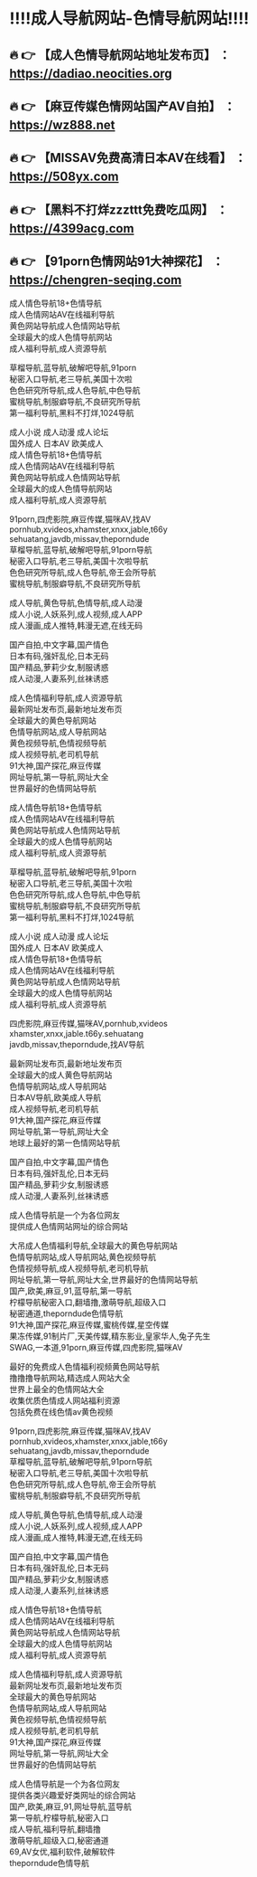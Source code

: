 :bangbang::bangbang:成人导航网站-色情导航网站:bangbang::bangbang:
==
:fire: :point_right: 【成人色情导航网站地址发布页】 ：https://dadiao.neocities.org
------
:fire: :point_right: 【麻豆传媒色情网站国产AV自拍】 ：https://wz888.net
------
:fire: :point_right: 【MISSAV免费高清日本AV在线看】 ：https://508yx.com
------
:fire: :point_right: 【黑料不打烊zzzttt免费吃瓜网】 ：https://4399acg.com
------
:fire: :point_right: 【91porn色情网站91大神探花】 ：https://chengren-seqing.com
------


成人情色导航18+色情导航<br>
成人色情网站AV在线福利导航<br>
黄色网站导航成人色情网站导航<br>
全球最大的成人色情导航网站<br>
成人福利导航,成人资源导航

草榴导航,蓝导航,破解吧导航,91porn<br>
秘密入口导航,老三导航,美国十次啦<br>
色色研究所导航,成人色导航,中色导航<br>
蜜桃导航,制服癖导航,不良研究所导航<br>
第一福利导航,黑料不打烊,1024导航

成人小说 成人动漫 成人论坛<br>
国外成人 日本AV 欧美成人<br>
成人情色导航18+色情导航<br>
成人色情网站AV在线福利导航<br>
黄色网站导航成人色情网站导航<br>
全球最大的成人色情导航网站<br>
成人福利导航,成人资源导航

91porn,四虎影院,麻豆传媒,猫咪AV,找AV<br>
pornhub,xvideos,xhamster,xnxx,jable,t66y<br>
sehuatang,javdb,missav,theporndude<br>
草榴导航,蓝导航,破解吧导航,91porn导航<br>
秘密入口导航,老三导航,美国十次啦导航<br>
色色研究所导航,成人色导航,帝王会所导航<br>
蜜桃导航,制服癖导航,不良研究所导航<br>

成人导航,黄色导航,色情导航,成人动漫<br>
成人小说,人妖系列,成人视频,成人APP<br>
成人漫画,成人推特,韩漫无遮,在线无码

国产自拍,中文字幕,国产情色<br>
日本有码,强奸乱伦,日本无码<br>
国产精品,萝莉少女,制服诱惑<br>
成人动漫,人妻系列,丝袜诱惑

成人色情福利导航,成人资源导航<br>
最新网址发布页,最新地址发布页<br>
全球最大的黄色导航网站<br>
色情导航网站,成人导航网站<br>
黄色视频导航,色情视频导航<br>
成人视频导航,老司机导航<br>
91大神,国产探花,麻豆传媒<br>
网址导航,第一导航,网址大全<br>
世界最好的色情网站导航

成人情色导航18+色情导航<br>
成人色情网站AV在线福利导航<br>
黄色网站导航成人色情网站导航<br>
全球最大的成人色情导航网站<br>
成人福利导航,成人资源导航

草榴导航,蓝导航,破解吧导航,91porn<br>
秘密入口导航,老三导航,美国十次啦<br>
色色研究所导航,成人色导航,中色导航<br>
蜜桃导航,制服癖导航,不良研究所导航<br>
第一福利导航,黑料不打烊,1024导航

成人小说 成人动漫 成人论坛<br>
国外成人 日本AV 欧美成人<br>
成人情色导航18+色情导航<br>
成人色情网站AV在线福利导航<br>
黄色网站导航成人色情网站导航<br>
全球最大的成人色情导航网站<br>
成人福利导航,成人资源导航

四虎影院,麻豆传媒,猫咪AV,pornhub,xvideos<br>
xhamster,xnxx,jable.t66y.sehuatang<br>
javdb,missav,theporndude,找AV导航

最新网址发布页,最新地址发布页<br>
全球最大的成人黄色导航网站<br>
色情导航网站,成人导航网站<br>
日本AV导航,欧美成人导航<br>
成人视频导航,老司机导航<br>
91大神,国产探花,麻豆传媒<br>
网址导航,第一导航,网址大全<br>
地球上最好的第一色情网站导航<br>

国产自拍,中文字幕,国产情色<br>
日本有码,强奸乱伦,日本无码<br>
国产精品,萝莉少女,制服诱惑<br>
成人动漫,人妻系列,丝袜诱惑

成人色情导航是一个为各位网友<br>
提供成人色情网站网址的综合网站<br>

大吊成人色情福利导航,全球最大的黄色导航网站<br>
色情导航网站,成人导航网站,黄色视频导航<br>
色情视频导航,成人视频导航,老司机导航<br>
网址导航,第一导航,网址大全,世界最好的色情网站导航<br>
国产,欧美,麻豆,91,蓝导航,第一导航<br>
柠檬导航秘密入口,翻墙撸,激萌导航,超级入口<br>
秘密通道,theporndude色情导航<br>
91大神,国产探花,麻豆传媒,蜜桃传媒,星空传媒<br>
果冻传媒,91制片厂,天美传媒,精东影业,皇家华人,兔子先生<br>
SWAG,一本道,91porn,麻豆传媒,四虎影院,猫咪AV<br>

最好的免费成人色情福利视频黄色网站导航<br>
撸撸撸导航网站,精选成人网站大全<br>
世界上最全的色情网站大全<br>
收集优质色情成人网站福利资源<br>
包括免费在线色情av黄色视频<br>

91porn,四虎影院,麻豆传媒,猫咪AV,找AV<br>
pornhub,xvideos,xhamster,xnxx,jable,t66y<br>
sehuatang,javdb,missav,theporndude<br>
草榴导航,蓝导航,破解吧导航,91porn导航<br>
秘密入口导航,老三导航,美国十次啦导航<br>
色色研究所导航,成人色导航,帝王会所导航<br>
蜜桃导航,制服癖导航,不良研究所导航<br>

成人导航,黄色导航,色情导航,成人动漫<br>
成人小说,人妖系列,成人视频,成人APP<br>
成人漫画,成人推特,韩漫无遮,在线无码<br>

国产自拍,中文字幕,国产情色<br>
日本有码,强奸乱伦,日本无码<br>
国产精品,萝莉少女,制服诱惑<br>
成人动漫,人妻系列,丝袜诱惑<br>

成人情色导航18+色情导航<br>
成人色情网站AV在线福利导航<br>
黄色网站导航成人色情网站导航<br>
全球最大的成人色情导航网站<br>
成人福利导航,成人资源导航<br>

成人色情福利导航,成人资源导航<br>
最新网址发布页,最新地址发布页<br>
全球最大的黄色导航网站<br>
色情导航网站,成人导航网站<br>
黄色视频导航,色情视频导航<br>
成人视频导航,老司机导航<br>
91大神,国产探花,麻豆传媒<br>
网址导航,第一导航,网址大全<br>
世界最好的色情网站导航<br>

成人色情导航是一个为各位网友<br>
提供各类兴趣爱好类网址的综合网站<br>
国产,欧美,麻豆,91,网址导航,蓝导航<br>
第一导航,柠檬导航,秘密入口<br>
成人导航,福利导航,翻墙撸<br>
激萌导航,超级入口,秘密通道<br>
69,AV女优,福利软件,破解软件<br>
theporndude色情导航</p>
